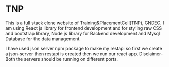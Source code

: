# TNP
 This is a full stack clone website of Training&PlacementCell(TNP), GNDEC. I am using  React js library for frontend development and for styling raw CSS and bootstrap library, Node js library for Backend development and Mysql Database for the data management.  

 I have used json server npm package to make my restapi so first we create a json-server then restapi is created then we run our react app.
 Disclaimer-Both the servers should be running on different ports.

